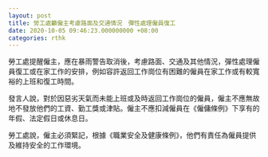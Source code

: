 ```yaml
---
layout: post
title: 勞工處籲僱主考慮路面及交通情況　彈性處理僱員復工
date: 2020-10-05 09:46:23.000000000 +08:00
categories: rthk
---
```


勞工處提醒僱主，應在暴雨警告取消後，考慮路面、交通及其他情況，彈性處理僱員復工或在家工作的安排，例如容許返回工作崗位有困難的僱員在家工作或有較寬裕的上班和復工時間。

發言人說，對於因惡劣天氣而未能上班或及時返回工作崗位的僱員，僱主不應無故地不發放他們的工資、勤工獎或津貼。僱主不應扣減僱員在《僱傭條例》下享有的年假、法定假日或休息日。
 
勞工處說，僱主必須緊記，根據《職業安全及健康條例》，他們有責任為僱員提供及維持安全的工作環境。
